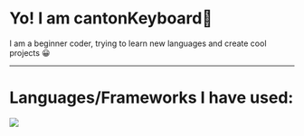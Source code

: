 # Yo! I am cantonKeyboard👋

I am a beginner coder, trying to learn new languages and create cool projects 😀

<hr>

# Languages/Frameworks I have used:

<img src="https://skillicons.dev/icons?i=git,python_dark,javascript" />
